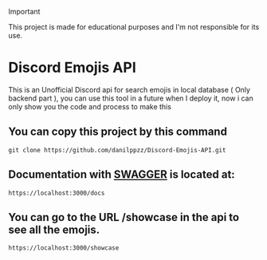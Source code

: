 > [!IMPORTANT]
> This project is made for educational purposes and I'm not responsible for its use.

# Discord Emojis API
This is an Unofficial Discord api for search emojis in local database ( Only backend part ),
you can use this tool in a future when I deploy it, now i can only show you the
code and process to make this

## You can copy this project by this command
```git
git clone https://github.com/danilppzz/Discord-Emojis-API.git
```

## Documentation with [SWAGGER](https://swagger.io/) is located at:
```git
https://localhost:3000/docs
```

## You can go to the URL /showcase in the api to see all the emojis.
```git
https://localhost:3000/showcase
```

